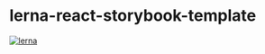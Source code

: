 # lerna-react-storybook-template

[![lerna](https://img.shields.io/badge/maintained%20with-lerna-cc00ff.svg)](https://lerna.js.org/)
